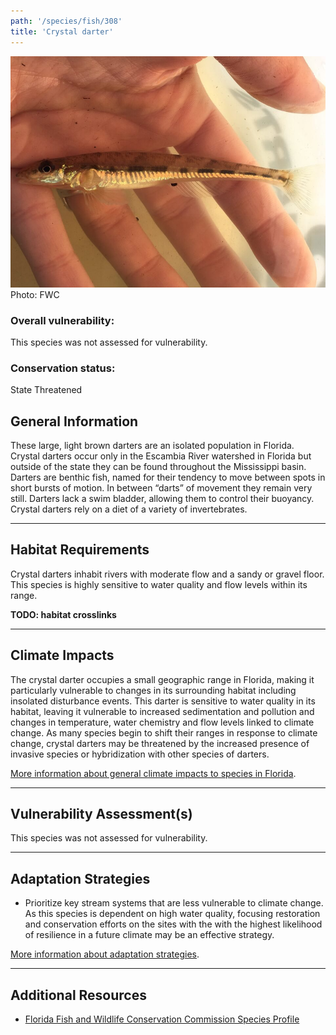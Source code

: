 ```yaml
---
path: '/species/fish/308'
title: 'Crystal darter'
---
```


<content-header icon="freshwater_fish" title="Crystal darter" subtitle="Crystallaria asprella"></content-header>

<div id="TopSection">

<div class="header-photo"><img src="308.jpg" alt="Photo for 308"/>
<figcaption>Photo: FWC</figcaption></div>

<div>

### Overall vulnerability:

This species was not assessed for vulnerability.



### Conservation status:

State Threatened

</div>
</div>

## General Information

These large, light brown darters are an isolated population in Florida. Crystal darters occur only in the Escambia River watershed in Florida but outside of the state they can be found throughout the Mississippi basin.  Darters are benthic fish, named for their tendency to move between spots in short bursts of motion.  In between “darts” of movement they remain very still.  Darters lack a swim bladder, allowing them to control their buoyancy.  Crystal darters rely on a diet of a variety of invertebrates.

<hr />

## Habitat Requirements

Crystal darters inhabit rivers with moderate flow and a sandy or gravel floor.  This species is highly sensitive to water quality and flow levels within its range.

**TODO: habitat crosslinks**

<hr />

## Climate Impacts

The crystal darter occupies a small geographic range in Florida, making it particularly vulnerable to changes in its surrounding habitat including insolated disturbance events. This darter is sensitive to water quality in its habitat, leaving it vulnerable to increased sedimentation and pollution and changes in temperature, water chemistry and flow levels linked to climate change.  As many species begin to shift their ranges in response to climate change, crystal darters may be threatened by the increased presence of invasive species or hybridization with other species of darters.

[More information about general climate impacts to species in Florida](/impacts/species).



<hr />

## Vulnerability Assessment(s)

This species was not assessed for vulnerability.

<hr />

## Adaptation Strategies

- Prioritize key stream systems that are less vulnerable to climate change.   As this species is dependent on high water quality, focusing restoration and conservation efforts on the sites with the with the highest likelihood of resilience in a future climate may be an effective strategy.

[More information about adaptation strategies](/strategies).

<hr />


## Additional Resources

- [Florida Fish and Wildlife Conservation Commission Species Profile](https://myfwc.com/wildlifehabitats/profiles/freshwater/crystal-darter/)

